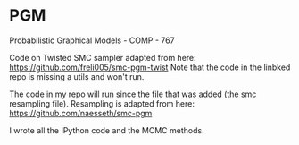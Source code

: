 # PGM
Probabilistic Graphical Models - COMP - 767

Code on Twisted SMC sampler adapted from here: https://github.com/freli005/smc-pgm-twist
Note that the code in the linbked repo is missing a utils and won't run.

The code in my repo will run since the file that was added (the smc resampling file).
Resampling is adapted from here: https://github.com/naesseth/smc-pgm

I wrote all the IPython code and the MCMC methods.
